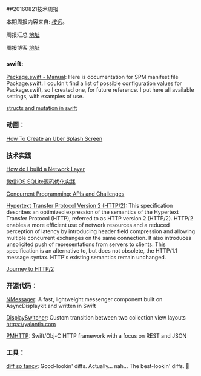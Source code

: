 
##20160821技术周报

本期周报内容来自: [桉远](https://github.com/AnYuan)。

周报汇总 [地址](https://github.com/BaiduHiDeviOS/iOS-Tech-Weekly)

周报博客 [地址](http://baiduhidevios.github.io/)

### swift:

[Package.swift - Manual](http://blog.krzyzanowskim.com/2016/08/09/package-swift-manual/): Here is documentation for SPM manifest file Package.swift. I couldn't find a list of possible configuration values for Package.swift, so I created one, for future reference. I put here all available settings, with examples of use.

[structs and mutation in swift](http://chris.eidhof.nl/post/structs-and-mutation-in-swift/)


### 动画：
[How To Create an Uber Splash Screen](https://www.raywenderlich.com/133224/how-to-create-an-uber-splash-screen)

### 技术实践

[How do I build a Network Layer](http://szulctomasz.com/how-do-I-build-a-network-layer)

[微信iOS SQLite源码优化实践](https://github.com/WeMobileDev/article/blob/master/%E5%BE%AE%E4%BF%A1iOS%20SQLite%E6%BA%90%E7%A0%81%E4%BC%98%E5%8C%96%E5%AE%9E%E8%B7%B5.md)

[Concurrent Programming: APIs and Challenges](https://www.objc.io/issues/2-concurrency/concurrency-apis-and-pitfalls/)

[Hypertext Transfer Protocol Version 2 (HTTP/2)](https://http2.github.io/http2-spec/): This specification describes an optimized expression of the semantics of the Hypertext Transfer Protocol (HTTP), referred to as HTTP version 2 (HTTP/2). HTTP/2 enables a more efficient use of network resources and a reduced perception of latency by introducing header field compression and allowing multiple concurrent exchanges on the same connection. It also introduces unsolicited push of representations from servers to clients.
This specification is an alternative to, but does not obsolete, the HTTP/1.1 message syntax. HTTP's existing semantics remain unchanged.

[Journey to HTTP/2](http://kamranahmed.info/blog/2016/08/13/http-in-depth/)


### 开源代码：

[NMessager](https://github.com/eBay/NMessenger): A fast, lightweight messenger component built on AsyncDisplaykit and written in Swift

[DisplaySwitcher](https://github.com/Yalantis/DisplaySwitcher): Custom transition between two collection view layouts https://yalantis.com

[PMHTTP](https://github.com/postmates/PMHTTP): Swift/Obj-C HTTP framework with a focus on REST and JSON

### 工具：

[diff so fancy](https://github.com/so-fancy/diff-so-fancy): Good-lookin' diffs. Actually… nah… The best-lookin' diffs. 🎉
